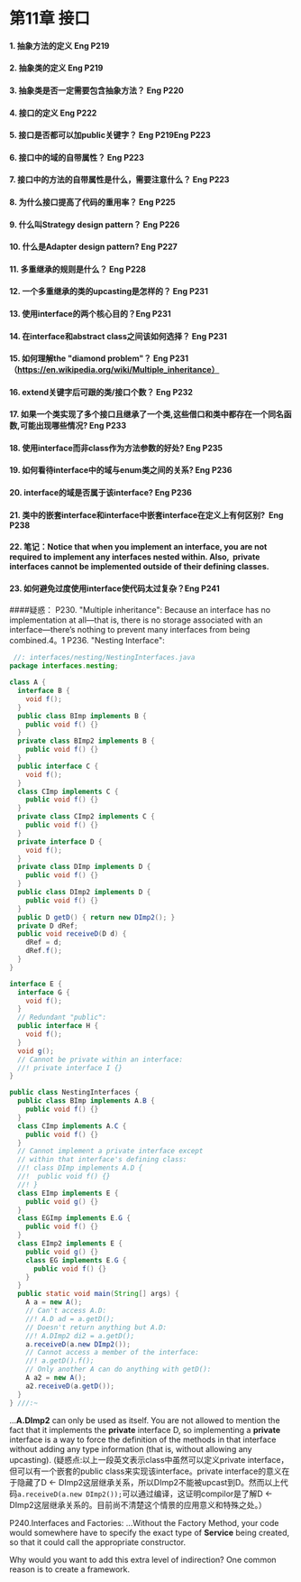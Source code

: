  第11章 接口
 ====================
 #### 1. 抽象方法的定义 Eng P219
 #### 2. 抽象类的定义 Eng P219
 #### 3. 抽象类是否一定需要包含抽象方法？ Eng P220
 #### 4. 接口的定义 Eng P222
 #### 5. 接口是否都可以加public关键字？ Eng P219Eng P223
 #### 6. 接口中的域的自带属性？ Eng P223
 #### 7. 接口中的方法的自带属性是什么，需要注意什么？ Eng P223
 #### 8. 为什么接口提高了代码的重用率？ Eng P225
 #### 9. 什么叫Strategy design pattern？ Eng P226
 #### 10. 什么是Adapter design pattern? Eng P227
 #### 11. 多重继承的规则是什么？ Eng P228
 #### 12. 一个多重继承的类的upcasting是怎样的？ Eng P231
 #### 13. 使用interface的两个核心目的？Eng P231
 #### 14. 在interface和abstract class之间该如何选择？ Eng P231
 #### 15. 如何理解the "diamond problem"？ Eng P231 （https://en.wikipedia.org/wiki/Multiple_inheritance）
 #### 16. extend关键字后可跟的类/接口个数？ Eng P232
 #### 17. 如果一个类实现了多个接口且继承了一个类,这些借口和类中都存在一个同名函数,可能出现哪些情况? Eng P233
 #### 18. 使用interface而非class作为方法参数的好处? Eng P235
 #### 19. 如何看待interface中的域与enum类之间的关系? Eng P236
 #### 20. interface的域是否属于该interface? Eng P236
 #### 21. 类中的嵌套interface和interface中嵌套interface在定义上有何区别?  Eng P238
 #### 22. 笔记：Notice that when you implement an interface, you are not required to implement any interfaces nested within. Also,  **private** interfaces cannot be implemented outside of their defining classes.
 #### 23. 如何避免过度使用interface使代码太过复杂？Eng P241
 ####疑惑：
 P230. "Multiple inheritance": 
 Because an interface has no implementation at all—that is, there is no storage associated with an interface—there’s nothing to prevent many interfaces from being combined.4。1
 P236. "Nesting Interface":
```java
 //: interfaces/nesting/NestingInterfaces.java
package interfaces.nesting;

class A {
  interface B {
    void f();
  }
  public class BImp implements B {
    public void f() {}
  }
  private class BImp2 implements B {
    public void f() {}
  }
  public interface C {
    void f();
  }
  class CImp implements C {
    public void f() {}
  }	
  private class CImp2 implements C {
    public void f() {}
  }
  private interface D {
    void f();
  }
  private class DImp implements D {
    public void f() {}
  }
  public class DImp2 implements D {
    public void f() {}
  }
  public D getD() { return new DImp2(); }
  private D dRef;
  public void receiveD(D d) {
    dRef = d;
    dRef.f();
  }
}	

interface E {
  interface G {
    void f();
  }
  // Redundant "public":
  public interface H {
    void f();
  }
  void g();
  // Cannot be private within an interface:
  //! private interface I {}
}	

public class NestingInterfaces {
  public class BImp implements A.B {
    public void f() {}
  }
  class CImp implements A.C {
    public void f() {}
  }
  // Cannot implement a private interface except
  // within that interface's defining class:
  //! class DImp implements A.D {
  //!  public void f() {}
  //! }
  class EImp implements E {
    public void g() {}
  }
  class EGImp implements E.G {
    public void f() {}
  }
  class EImp2 implements E {
    public void g() {}
    class EG implements E.G {
      public void f() {}
    }
  }	
  public static void main(String[] args) {
    A a = new A();
    // Can't access A.D:
    //! A.D ad = a.getD();
    // Doesn't return anything but A.D:
    //! A.DImp2 di2 = a.getD();
	a.receiveD(a.new DImp2());
    // Cannot access a member of the interface:
    //! a.getD().f();
    // Only another A can do anything with getD():
    A a2 = new A();
    a2.receiveD(a.getD());
  }
} ///:~
```
 ...**A.DImp2** can only be used as itself. You are not allowed to mention the fact that it implements the **private** interface D, so implementing a **private** interface is a way to force the definition of the methods in that interface without adding any type information (that is, without allowing any upcasting).
 (疑惑点:以上一段英文表示class中虽然可以定义private interface，但可以有一个嵌套的public class来实现该interface。private interface的意义在于隐藏了D <- DImp2这层继承关系，所以DImp2不能被upcast到D。然而以上代码`a.receiveD(a.new DImp2());`可以通过编译，这证明compilor是了解D <- DImp2这层继承关系的。目前尚不清楚这个情景的应用意义和特殊之处。）
 
 P240.Interfaces and Factories: 
 ...Without the Factory Method, your code would somewhere have to specify the exact type of **Service** being created, so that it could call the appropriate constructor.
 
Why would you want to add this extra level of indirection? One common reason is to create a framework.
